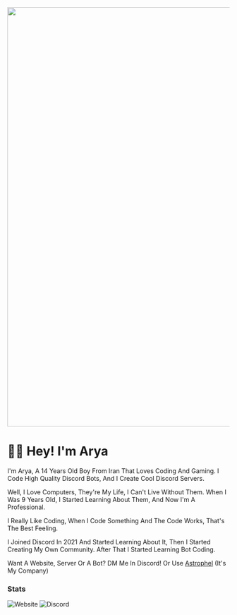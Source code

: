 <img src="https://cdn.discordapp.com/attachments/1070673897126637609/1074702677365244014/banner-modified.png" width="950">


# 👋🏻 Hey! I'm Arya
I'm Arya, A 14 Years Old Boy From Iran That Loves Coding And Gaming. I Code High Quality Discord Bots, And I Create Cool Discord Servers.

Well, I Love Computers, They're My Life, I Can't Live Without Them. When I Was 9 Years Old, I Started Learning About Them, And Now I'm A Professional.

I Really Like Coding, When I Code Something And The Code Works, That's The Best Feeling.

I Joined Discord In 2021 And Started Learning About It, Then I Started Creating My Own Community. After That I Started Learning Bot Coding.

Want A Website, Server Or A Bot? DM Me In Discord! Or Use [Astrophel](https://discord.gg/r4pNSU8vS3) (It's My Company)

### Stats
<img alt="Website" src="https://img.shields.io/website?down_color=red&down_message=down&style=flat-square&up_color=green&up_message=up&url=http%3A%2F%2Fnotarya.rf.gd">
<img alt="Discord" src="https://img.shields.io/discord/1070334799836872754?label=Astrophel&logo=Discord&logoColor=white">

